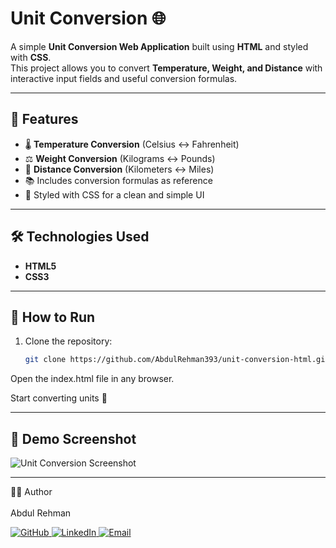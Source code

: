 # Unit Conversion 🌐

A simple **Unit Conversion Web Application** built using **HTML** and styled with **CSS**.  
This project allows you to convert **Temperature, Weight, and Distance** with interactive input fields and useful conversion formulas.

---

## 🚀 Features
- 🌡️ **Temperature Conversion** (Celsius ↔ Fahrenheit)  
- ⚖️ **Weight Conversion** (Kilograms ↔ Pounds)  
- 📏 **Distance Conversion** (Kilometers ↔ Miles)  
- 📚 Includes conversion formulas as reference  
- 🎨 Styled with CSS for a clean and simple UI  

---

## 🛠️ Technologies Used
- **HTML5**  
- **CSS3**  

---

## 📂 How to Run
1. Clone the repository:
   ```bash
   git clone https://github.com/AbdulRehman393/unit-conversion-html.git
Open the index.html file in any browser.

Start converting units 🎉

---

## 📸 Demo Screenshot
![Unit Conversion Screenshot](unitconversionstyling/assets/screenshot.png)

---


👨‍💻 Author
</br>
</br>
Abdul Rehman
<br>

<a href="https://github.com/AbdulRehman393" target="_blank"> <img src="https://img.shields.io/badge/GitHub-000?style=for-the-badge&logo=github&logoColor=white" alt="GitHub"> </a> <a href="https://www.linkedin.com/in/khawaja-abdul-rehman-24088b266/" target="_blank"> <img src="https://img.shields.io/badge/LinkedIn-0A66C2?style=for-the-badge&logo=linkedin&logoColor=white" alt="LinkedIn"> </a> <a href="mailto:khawajaabdulrehman393@gmail.com" target="_blank"> <img src="https://img.shields.io/badge/Email-D14836?style=for-the-badge&logo=gmail&logoColor=white" alt="Email"> </a>
